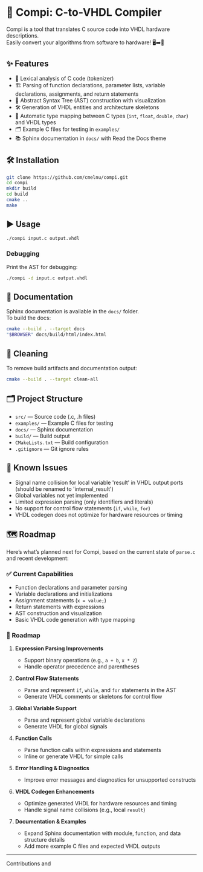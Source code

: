 # 🚀 Compi: C-to-VHDL Compiler

Compi is a tool that translates C source code into VHDL hardware descriptions.  
Easily convert your algorithms from software to hardware! 🖥️➡️🔌

## ✨ Features

- 📝 Lexical analysis of C code (tokenizer)
- 🏗️ Parsing of function declarations, parameter lists, variable declarations, assignments, and return statements
- 🌳 Abstract Syntax Tree (AST) construction with visualization
- 🛠️ Generation of VHDL entities and architecture skeletons
- 🔄 Automatic type mapping between C types (`int`, `float`, `double`, `char`) and VHDL types
- 🗂️ Example C files for testing in `examples/`
- 📚 Sphinx documentation in `docs/` with Read the Docs theme

## 🛠️ Installation

```bash
git clone https://github.com/cmelnu/compi.git
cd compi
mkdir build
cd build
cmake ..
make
```

## ▶️ Usage

```bash
./compi input.c output.vhdl
```

### Debugging

Print the AST for debugging:
```bash
./compi -d input.c output.vhdl
```

## 📖 Documentation

Sphinx documentation is available in the `docs/` folder.  
To build the docs:
```bash
cmake --build . --target docs
"$BROWSER" docs/build/html/index.html
```

## 🧹 Cleaning

To remove build artifacts and documentation output:
```bash
cmake --build . --target clean-all
```

## 🗂️ Project Structure

- `src/` — Source code (.c, .h files)
- `examples/` — Example C files for testing
- `docs/` — Sphinx documentation
- `build/` — Build output
- `CMakeLists.txt` — Build configuration
- `.gitignore` — Git ignore rules

## 🚧 Known Issues

- Signal name collision for local variable 'result' in VHDL output ports (should be renamed to 'internal_result')
- Global variables not yet implemented
- Limited expression parsing (only identifiers and literals)
- No support for control flow statements (`if`, `while`, `for`)
- VHDL codegen does not optimize for hardware resources or timing

## 🗺️ Roadmap

Here’s what’s planned next for Compi, based on the current state of `parse.c` and recent development:

### ✅ Current Capabilities
- Function declarations and parameter parsing
- Variable declarations and initializations
- Assignment statements (`x = value;`)
- Return statements with expressions
- AST construction and visualization
- Basic VHDL code generation with type mapping

### 🚧 Roadmap

1. **Expression Parsing Improvements**
   - Support binary operations (e.g., `a + b`, `x * 2`)
   - Handle operator precedence and parentheses

2. **Control Flow Statements**
   - Parse and represent `if`, `while`, and `for` statements in the AST
   - Generate VHDL comments or skeletons for control flow

3. **Global Variable Support**
   - Parse and represent global variable declarations
   - Generate VHDL for global signals

4. **Function Calls**
   - Parse function calls within expressions and statements
   - Inline or generate VHDL for simple calls

5. **Error Handling & Diagnostics**
   - Improve error messages and diagnostics for unsupported constructs

6. **VHDL Codegen Enhancements**
   - Optimize generated VHDL for hardware resources and timing
   - Handle signal name collisions (e.g., local `result`)

7. **Documentation & Examples**
   - Expand Sphinx documentation with module, function, and data structure details
   - Add more example C files and expected VHDL outputs

---

Contributions and